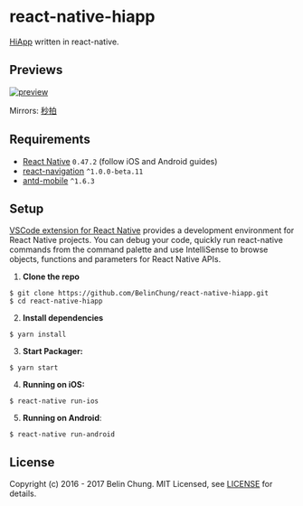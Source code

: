 # react-native-hiapp
[HiApp](https://github.com/BelinChung/HiApp) written in react-native.

## Previews

[![preview](https://i.imgur.com/WHmiSnl.png)](https://youtu.be/ogZjvBNeOJQ) 

Mirrors: [秒拍](http://t.cn/R5qrq7H) 

## Requirements

* [React Native](http://facebook.github.io/react-native/docs/getting-started.html) `0.47.2` (follow iOS and Android guides)  
* [react-navigation](https://github.com/react-community/react-navigation) `^1.0.0-beta.11`  
* [antd-mobile](https://mobile.ant.design/)  `^1.6.3`

## Setup

[VSCode extension for React Native](https://github.com/Microsoft/vscode-react-native) provides a development environment for React Native projects. You can debug your code, quickly run react-native commands from the command palette and use IntelliSense to browse objects, functions and parameters for React Native APIs.

1. **Clone the repo**

  ```
  $ git clone https://github.com/BelinChung/react-native-hiapp.git
  $ cd react-native-hiapp
  ```

2. **Install dependencies**

  ```
  $ yarn install
  ```

3. **Start Packager:**

  ```
  $ yarn start
  ```

4. **Running on iOS:**

  ```
  $ react-native run-ios
  ```
  
5. **Running on Android**:

  ```
  $ react-native run-android
  ```

## License

Copyright (c) 2016 - 2017 Belin Chung. MIT Licensed, see [LICENSE](https://github.com/BelinChung/react-native-hiapp/blob/master/LICENSE) for details.
